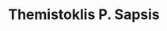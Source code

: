 ---
title: "Themistoklis P. Sapsis"
collection: students
permalink: #
thesis: "Stochastic Analysis with Applications to Dynamical Systems"
institute: "NTUA, Greece"
year: "2005"
type: "diploma"
current-position: "Associate Professor in Ocean Utilization, Department of Mechanical Engineering, <i>Massachusetts Institute of Technology, USA</i>"
external-link: "http://sandlab.mit.edu/"
---